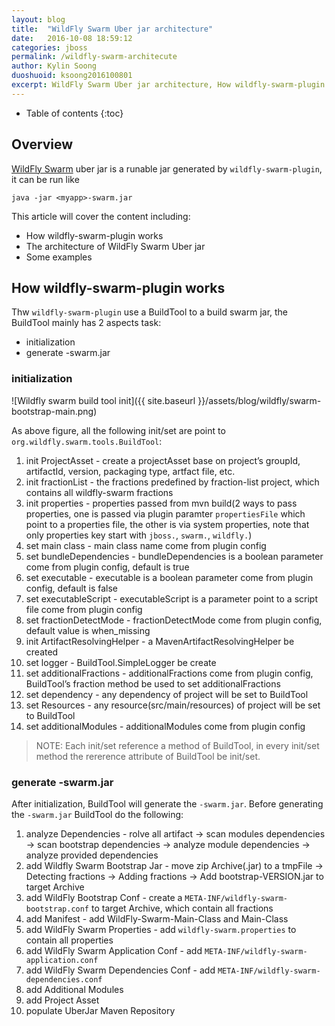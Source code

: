 ```yaml
---
layout: blog
title:  "WildFly Swarm Uber jar architecture"
date:   2016-10-08 18:59:12
categories: jboss
permalink: /wildfly-swarm-architecute
author: Kylin Soong
duoshuoid: ksoong2016100801
excerpt: WildFly Swarm Uber jar architecture, How wildfly-swarm-plugin works? A simplest example of swarm uber jar
---
```


* Table of contents
{:toc}

## Overview

[WildFly Swarm](http://wildfly-swarm.io/) uber jar is a runable jar generated by `wildfly-swarm-plugin`, it can be run like

~~~
java -jar <myapp>-swarm.jar
~~~

This article will cover the content including:

* How wildfly-swarm-plugin works
* The architecture of WildFly Swarm Uber jar
* Some examples

## How wildfly-swarm-plugin works

Thw `wildfly-swarm-plugin` use a BuildTool to a build swarm jar, the BuildTool mainly has 2 aspects task:

* initialization
* generate -swarm.jar

### initialization

![Wildfly swarm build tool init]({{ site.baseurl }}/assets/blog/wildfly/swarm-bootstrap-main.png)

As above figure, all the following init/set are point to `org.wildfly.swarm.tools.BuildTool`:

1. init ProjectAsset - create a projectAsset base on project’s groupId, artifactId, version, packaging type, artfact file, etc.
2. init fractionList - the fractions predefined by fraction-list project, which contains all wildfly-swarm fractions
3. init properties - properties passed from mvn build(2 ways to pass properties, one is passed via plugin paramter `propertiesFile` which point to a properties file, the other is via system properties, note that only properties key start with `jboss.`, `swarm.`, `wildfly.`)
4. set main class - main class name come from plugin config
5. set bundleDependencies - bundleDependencies is a boolean parameter come from plugin config, default is true
6. set executable - executable is a boolean parameter come from plugin config, default is false
7. set executableScript - executableScript is a parameter point to a script file come from plugin config
8. set fractionDetectMode - fractionDetectMode come from plugin config, default value is when_missing
9. init ArtifactResolvingHelper - a MavenArtifactResolvingHelper be created
10. set logger - BuildTool.SimpleLogger be create
11. set additionalFractions - additionalFractions come from plugin config, BuildTool’s fraction method be used to set additionalFractions
12. set dependency - any dependency of project will be set to BuildTool
13. set Resources - any resource(src/main/resources) of project will be set to BuildTool
14. set additionalModules - additionalModules come from plugin config

> NOTE: Each init/set reference a method of BuildTool, in every init/set method the rererence attribute of BuildTool be init/set.

### generate -swarm.jar

After initialization, BuildTool will generate the `-swarm.jar`. Before generating the `-swarm.jar` BuildTool do the following:

1. analyze Dependencies - rolve all artifact -> scan modules dependencies -> scan bootstrap dependencies -> analyze module dependencies -> analyze provided dependencies
2. add Wildfly Swarm Bootstrap Jar - move zip Archive(<myapp>.jar) to a tmpFile -> Detecting fractions -> Adding fractions -> Add bootstrap-VERSION.jar to target Archive
3. add WildFly Bootstrap Conf - create a `META-INF/wildfly-swarm-bootstrap.conf` to target Archive, which contain all fractions
4. add Manifest - add WildFly-Swarm-Main-Class and Main-Class
5. add WildFly Swarm Properties - add `wildfly-swarm.properties` to contain all properties
6. add WildFly Swarm Application Conf - add `META-INF/wildfly-swarm-application.conf`
7. add WildFly Swarm Dependencies Conf - add `META-INF/wildfly-swarm-dependencies.conf`
8. add Additional Modules
9. add Project Asset
10. populate UberJar Maven Repository

